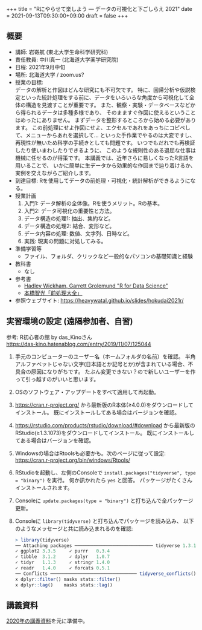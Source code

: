 +++
title = "Rにやらせて楽しよう — データの可視化と下ごしらえ 2021"
date = 2021-09-13T09:30:00+09:00
draft = false
+++

## 概要

-   講師: 岩嵜航 (東北大学生命科学研究科)
-   責任教員: 中川真一 (北海道大学薬学研究院)
-   日程: 2021年9月中旬
-   場所: 北海道大学 / zoom.us?
-   授業の目標:<br>
    データの解析と作図はどんな研究にも不可欠です。
    特に、回帰分析や仮説検定といった統計処理をする前に、データをいろいろな角度から可視化して全体の構造を見渡すことが重要です。
    また、観察・実験・データベースなどから得られるデータは多種多様であり、
    そのまますぐ作図に使えるということはめったにありません。
    まずデータを整形するところから始める必要があります。
    この前処理にせよ作図にせよ、エクセルであれをあっちにコピペして、メニューからあれを選択して...
    といった手作業でやるのは大変ですし、再現性が無いため科学の手続きとしても問題です。
    いつでもだれでも再検証したり使いまわしたりできるように、
    このような規則性のある退屈な仕事は機械に任せるのが得策です。
    本講義では、近年さらに易しくなったR言語を用いることで、
    いかに簡単に生データから効果的な作図まで辿り着けるか、
    実例を交えながらご紹介します。
-   到達目標:
    Rを使用してデータの前処理・可視化・統計解析ができるようになる。
-   授業計画
    1. 入門1: データ解析の全体像。Rを使うメリット。Rの基本。
    2. 入門2: データ可視化の重要性と方法。
    3. データ構造の処理1: 抽出、集約など。
    4. データ構造の処理2: 結合、変形など。
    5. データ内容の処理: 数値、文字列、日時など。
    6. 実践: 現実の問題に対処してみる。
-   準備学習等
    - ファイル、フォルダ、クリックなど一般的なパソコンの基礎知識と経験
-   教科書
    - なし
-   参考書
    - [Hadley Wickham, Garrett Grolemund "R for Data Science"](https://r4ds.had.co.nz/)
    - [本橋智光「前処理大全」](https://www.amazon.co.jp/dp/4774196479/ref=as_li_ss_tl?ie=UTF8&linkCode=ll1&tag=heavywatal-22&linkId=8a3fd4e9a0c944b1b41242bbab8d147b)
-   参照ウェブサイト: <https://heavywatal.github.io/slides/hokudai2021r/>


## 実習環境の設定 (遠隔参加者、自習)

参考: R初心者の館 by das_Kinoさん<br>
<https://das-kino.hatenablog.com/entry/2019/11/07/125044>

1.  手元のコンピューターのユーザー名（ホームフォルダの名前）を確認。
    半角アルファベットじゃない文字(日本語とか記号とか)が含まれている場合、不具合の原因になりがちです。
    たぶん変更できない？ので新しいユーザーを作って引っ越すのがいいと思います。
1.  OSのソフトウェア・アップデートをすべて適用して再起動。
1.  <https://cran.r-project.org/>
    から最新版のR本体(≥4.0.0)をダウンロードしてインストール。
    既にインストールしてある場合はバージョンを確認。
1.  <https://rstudio.com/products/rstudio/download/#download>
    から最新版のRStudio(≥1.3.1073)をダウンロードしてインストール。
    既にインストールしてある場合はバージョンを確認。
1.  Windowsの場合はRtoolsも必要かも。次のページに従って設定:<br>
    <https://cran.r-project.org/bin/windows/Rtools/>
1.  RStudioを起動し、左側のConsoleで `install.packages("tidyverse", type = "binary")` を実行。
    何か訊かれたら `yes` と回答。
    パッケージがたくさんインストールされます。
1.  Consoleに `update.packages(type = "binary")` と打ち込んで全パッケージ更新。
1.  Consoleに `library(tidyverse)` と打ち込んでパッケージを読み込み、
    以下のようなメッセージと共に読み込まれるのを確認:

    ```r
    > library(tidyverse)
    ── Attaching packages ───────────────────────────── tidyverse 1.3.1 ──
    ✓ ggplot2 3.3.5     ✓ purrr   0.3.4
    ✓ tibble  3.1.2     ✓ dplyr   1.0.7
    ✓ tidyr   1.1.3     ✓ stringr 1.4.0
    ✓ readr   1.4.0     ✓ forcats 0.5.1
    ── Conflicts ──────────────────────────────── tidyverse_conflicts() ──
    x dplyr::filter() masks stats::filter()
    x dplyr::lag()    masks stats::lag()
    ```


## 講義資料

[2020年の講義資料](https://heavywatal.github.io/slides/tmd2020/)を元に準備中。
